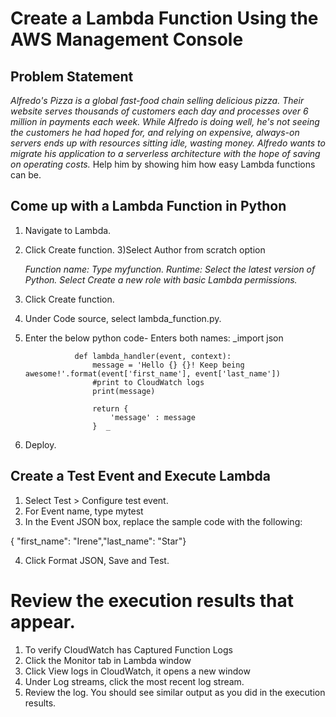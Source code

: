 # Create a Lambda Function Using the AWS Management Console

## Problem Statement
_Alfredo's Pizza is a global fast-food chain selling delicious pizza. Their website serves thousands of customers each day and processes over 6 million in payments each week. 
While Alfredo is doing well, he's not seeing the customers he had hoped for, and relying on expensive, always-on servers ends up with resources sitting idle, wasting money.
Alfredo wants to migrate his application to a serverless architecture with the hope of saving on operating costs._
Help him by showing him how easy Lambda functions can be.

## Come up with a Lambda Function in Python
1) Navigate to Lambda.
2) Click Create function.
3)Select Author from scratch option

      _Function name: Type myfunction.
      Runtime: Select the latest version of Python.
      Select Create a new role with basic Lambda permissions._
4) Click Create function.
5) Under Code source, select lambda_function.py.
6) Enter the below python code- Enters both names:
                  _import json
                  
                  def lambda_handler(event, context):
                      message = 'Hello {} {}! Keep being awesome!'.format(event['first_name'], event['last_name'])  
                      #print to CloudWatch logs
                      print(message)
                  
                      return {
                          'message' : message
                      }  _
7) Deploy.

## Create a Test Event and Execute Lambda
1) Select Test > Configure test event.
2) For Event name, type mytest
3) In the Event JSON box, replace the sample code with the following:

 { "first_name": "Irene","last_name": "Star"}
   
4) Click Format JSON, Save and Test.

# Review the execution results that appear.
1) To verify CloudWatch has Captured Function Logs
2) Click the Monitor tab in Lambda window
3) Click View logs in CloudWatch, it opens a new window
4) Under Log streams, click the most recent log stream.
5) Review the log. You should see similar output as you did in the execution results.
